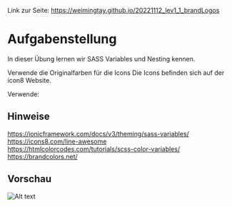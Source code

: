 Link zur Seite: https://weimingtay.github.io/20221112_lev1_1_brandLogos

# Aufgabenstellung


In dieser Übung lernen wir SASS Variables und Nesting kennen.

Verwende die Originalfarben für die Icons
Die Icons befinden sich auf der icon8 Website.


Verwende: 
<!-- <link rel="stylesheet" href="https://maxst.icons8.com/vue-static/landings/line-awesome/line-awesome/1.3.0/css/line-awesome.min.css"> -->

## Hinweise

https://ionicframework.com/docs/v3/theming/sass-variables/
https://icons8.com/line-awesome
https://htmlcolorcodes.com/tutorials/scss-color-variables/
https://brandcolors.net/

## Vorschau
![Alt text](assets/img/Bildschirm%C2%ADfoto%202022-11-12%20um%2013.18.21.png)
